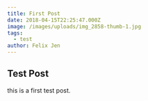 ```yaml
---
title: First Post
date: 2018-04-15T22:25:47.000Z
image: /images/uploads/img_2858-thumb-1.jpg
tags:
  - test
author: Felix Jen
---
```


## Test Post

this is a first test post.
